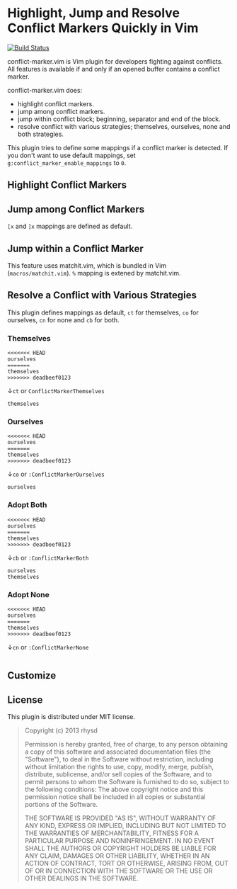 Highlight, Jump and Resolve Conflict Markers Quickly in Vim
===============================================
[![Build Status](https://travis-ci.org/rhysd/conflict-marker.vim.png)](https://travis-ci.org/rhysd/conflict-marker.vim)

conflict-marker.vim is Vim plugin for developers fighting against conflicts.
All features is available if and only if an opened buffer contains a conflict marker.

conflict-marker.vim does:
- highlight conflict markers.
- jump among conflict markers.
- jump within conflict block; beginning, separator and end of the block.
- resolve conflict with various strategies; themselves, ourselves, none and both strategies.

This plugin tries to define some mappings if a conflict marker is detected. If you don't want to use default mappings, set `g:conflict_marker_enable_mappings` to `0`.

## Highlight Conflict Markers

## Jump among Conflict Markers

`[x` and `]x` mappings are defined as default.

## Jump within a Conflict Marker

This feature uses matchit.vim, which is bundled in Vim (`macros/matchit.vim`).
`%` mapping is extened by matchit.vim.

## Resolve a Conflict with Various Strategies

This plugin defines mappings as default, `ct` for themselves, `co` for ourselves, `cn` for none and `cb` for both.

### Themselves

```
<<<<<<< HEAD
ourselves
=======
themselves
>>>>>>> deadbeef0123
```

↓`ct` or `ConflictMarkerThemselves`

```
themselves
```

### Ourselves

```
<<<<<<< HEAD
ourselves
=======
themselves
>>>>>>> deadbeef0123
```

↓`co` or `:ConflictMarkerOurselves`

```
ourselves
```

### Adopt Both

```
<<<<<<< HEAD
ourselves
=======
themselves
>>>>>>> deadbeef0123
```

↓`cb` or `:ConflictMarkerBoth`

```
ourselves
themselves
```

### Adopt None

```
<<<<<<< HEAD
ourselves
=======
themselves
>>>>>>> deadbeef0123
```

↓`cn` or `:ConflictMarkerNone`

```
```

## Customize

## License

This plugin is distributed under MIT license.

> Copyright (c) 2013 rhysd
>
> Permission is hereby granted, free of charge, to any person obtaining
> a copy of this software and associated documentation files (the
> "Software"), to deal in the Software without restriction, including
> without limitation the rights to use, copy, modify, merge, publish,
> distribute, sublicense, and/or sell copies of the Software, and to
> permit persons to whom the Software is furnished to do so, subject to
> the following conditions:
> The above copyright notice and this permission notice shall be
> included in all copies or substantial portions of the Software.
>
> THE SOFTWARE IS PROVIDED "AS IS", WITHOUT WARRANTY OF ANY KIND,
> EXPRESS OR IMPLIED, INCLUDING BUT NOT LIMITED TO THE WARRANTIES OF
> MERCHANTABILITY, FITNESS FOR A PARTICULAR PURPOSE AND NONINFRINGEMENT.
> IN NO EVENT SHALL THE AUTHORS OR COPYRIGHT HOLDERS BE LIABLE FOR ANY
> CLAIM, DAMAGES OR OTHER LIABILITY, WHETHER IN AN ACTION OF CONTRACT,
> TORT OR OTHERWISE, ARISING FROM, OUT OF OR IN CONNECTION WITH THE
> SOFTWARE OR THE USE OR OTHER DEALINGS IN THE SOFTWARE.
